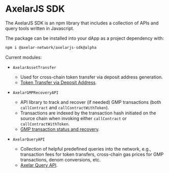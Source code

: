 # AxelarJS SDK

The AxelarJS SDK is an npm library that includes a collection of APIs and query tools written in Javascript. 

The package can be installed into your dApp as a project dependency with:
```bash
npm i @axelar-network/axelarjs-sdk@alpha
```


Current modules:

- `AxelarAssetTransfer`
    - Used for cross-chain token transfer via deposit address generation.
    - [Token Transfer via Deposit Address](token-transfer-dep-addr).

- `AxelarGMPRecoveryAPI`
    - API library to track and recover (if needed) GMP transactions (both `callContract` and `callContractWithToken`).
    - Transactions are indexed by the transaction hash initiated on the source chain when invoking either `callContract` or `callContractWithToken`.
    - [GMP transaction status and recovery](tx-status-query-recovery).

- `AxelarQueryAPI`
    - Collection of helpful predefined queries into the network, e.g., transaction fees for token transfers, cross-chain gas prices for GMP transactions, denom conversions, etc.
    - [Axelar Query API](axelar-query-api).